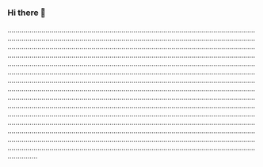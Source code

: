 ### Hi there 👋

...................................................................................................................................................................................................................................................................................................................................................................................................................................................................................................................................................................................................................................................................................................................................................................................................................................................................................................................................................................................................................................................................................................................................................................................................................................................................................................................................................................................................................................................................................................................................................................................................................................................................................................................................................................................................................................................................................................................................................